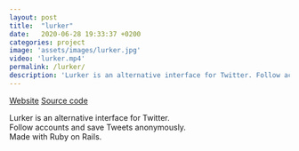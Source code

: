 ```yaml
---
layout: post
title:  "lurker"
date:   2020-06-28 19:33:37 +0200
categories: project
image: 'assets/images/lurker.jpg'
video: 'lurker.mp4'
permalink: /lurker/
description: 'Lurker is an alternative interface for Twitter. Follow accounts and save Tweets anonymously.'
---
```


[Website](https://lurkerapp.herokuapp.com/)
[Source code](https://github.com/emilosman/lurker)

Lurker is an alternative interface for Twitter.  
Follow accounts and save Tweets anonymously.  
Made with Ruby on Rails.
